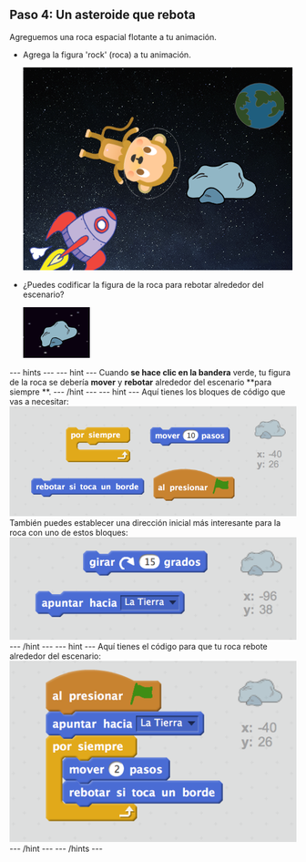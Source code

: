 ## Paso 4: Un asteroide que rebota

Agreguemos una roca espacial flotante a tu animación.

+ Agrega la figura 'rock' (roca) a tu animación.
    
    ![Agregar la figura de una roca](images/space-rock-sprite.png)

+ ¿Puedes codificar la figura de la roca para rebotar alrededor del escenario?
    
    ![Probando una roca que rebota](images/space-bounce-test.png)

\--- hints \--- \--- hint \--- Cuando **se hace clic en la bandera** verde, tu figura de la roca se debería **mover** y **rebotar** alrededor del escenario **para siempre **. \--- /hint \--- \--- hint \--- Aquí tienes los bloques de código que vas a necesitar: ![Blocks for a bouncing rock](images/space-bounce-blocks.png) También puedes establecer una dirección inicial más interesante para la roca con uno de estos bloques: ![Setting the rock's initial position](images/space-initial-position.png) \--- /hint \--- \--- hint \--- Aquí tienes el código para que tu roca rebote alrededor del escenario: ![Code for a bouncing rock](images/space-bounce-code.png) \--- /hint \--- \--- /hints \---